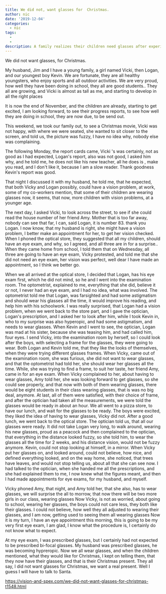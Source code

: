 ```yaml
---
title: We did not, want glasses for  Christmas.
author: nic
date: '2019-12-04'
categories:
  - nic
tags:
  - 
  - 
description: A family realizes their children need glasses after experiencing vision problems and resistance to wearing them.
---
```

We did not want glasses, for Christmas.


My husband, Jim and I have a young family, a girl named Vicki, then Logan, and our youngest boy Kevin.
We are fortunate, they are all healthy youngsters, who enjoy sports and all outdoor activities.
We are very proud, how well they have been doing in school, they all are good students..
They all are growing, and Vicki is almost as tall as me, and starting to develop in all the right places


It is now the end of November, and the children are already, starting to get excited, I am looking forward, to see their progress reports, to see how well they are doing in school, they are now due, to be send out.


This weekend, we took our family out, to see a Christmas movie, Vicki was not happy, with where we were seated, she wanted to sit closer to the screen, and told us, the picture was fuzzy, I have no idea why, nobody else was complaining.


The following Monday, the report cards came, Vicki 's was certainly, not as good as I had expected, Logan's report, also was not good, I asked him why, and he told me, he does not like his new teacher, all he does is , make you read, and I don't like it, because I am a slow reader.
Thank goodness Kevin's report was good.


That night I discussed it with my husband, he told me, that he expected, that both Vicky and Logan possibly, could have a vision problem, at work, some of my co-workers mention, that some of their children are wearing glasses now, it seems, that now, more children with vision problems, at a younger age.


The next day, I asked Vicki, to look across the street, to see if she could read the house number of her friend Amy.
Mother that is too far away, nobody can see that far, I can, said Logan, it is number 83. thank you Logan.
I now know, that my husband is right, she might have a vision problem, I better make an appointment for her, to get her vision checked.
When I phoned the optical store, they suggested that all my children, should have an eye exam, and why, so I agreed, and all three are in for a surprise..
When they came home from school, I told them that on Wednesday, all three are going to have an eye exam, Vicky protested, and told me that she did not need an eye exam, her vision was perfect, well dear I have made an appointment, so I think we better go.

When we all arrived at the optical store, I decided that Logan, has his eye exam first, which he did not mind, so he and I went into the examination room. 
The optometrist, explained to me, everything that she did, believe it or not, I never had an eye exam, and I had no idea, what was involved.
The optometrist told me that Logan, was farsighted and had some astigmatism and should wear his glasses all the time, it would improve his reading, and help him with his schoolwork.
I was really surprised, that Logan had a vision problem, when we went back to the store part, and I gave the optician, Logan's prescription, and I asked her to look after him, while I took Kevin in, who to my surprise was also hyperopic, and had some astigmatism, and needs to wear glasses.
When Kevin and I went to see, the optician, Logan was mad at his sister, because she was teasing him, and had called him, four eyes.
I send Vicky, into the examination room by herself, so I could look after the boys, 
with selecting a frame for the glasses, they were going to wear.
Both Logan and Kevin told me, that they like the looks of themselves, when they were trying different glasses frames.
When Vicky, came out of the examination room, she was furious, she did not want to wear glasses, and that the optometrist had told her, she should wear her glasses all the time.
While, she was trying to find a frame, to suit her taste, her friend Amy, came in for an eye exam.
When Vicky complained to her, about having to wear glasses, Amy told her, she was looking forward to get glasses, so she could see properly, and that now with both of them wearing glasses, there would be eight students in their class wearing glasses, that is was no big deal, anymore. 
At last, all of them were satisfied, with their choice of frame, and after the optician had taken all the measurements, we were told the glasses would be ready in about an hour.
We all went to a pizza store, to have our lunch, and wait for the glasses to be ready.
The boys were excited, they liked the idea of having to wear glasses, Vicky did not.
After a good lunch, we went back to the optical store.
The optician told us, that all our glasses were ready.
It did not take Logan very long, to walk around, wearing his new glasses, proud as a peacock and then complained to the optician, that everything in the distance looked fuzzy, so she told him, to wear the glasses all the time for 2 weeks, and his distance vision, would not be fuzzy anymore.
Kevin, could not stop looking at himself, in a mirror.
When Vicky put her glasses on, and looked around, could not believe, how nice, and defined everything looked, and on the way home, she noticed, that trees have leaves, and would not stop telling us, about all that she can see now.
I had talked to the optician, when she handed me all the prescriptions, and she had explained them to me, I now knew what the figures meant, and then I had made appointments for eye exams, for my husband, and myself.


Vicky phoned Amy, that night, and Amy told her, that she also, has to wear glasses, we will surprise the all to morrow, that now there will be two more girls in our class, wearing glasses
Now Vicky, is not as worried, about going to school, wearing her glasses, the boys could not care less, they both like their glasses.
I could not believe, how well they all adjusted to wearing their glasses, and I am now, getting used to seeing them all wearing glasses
Now it is my turn, I have an eye appointment this morning, this is going to be my very first eye exam, I am glad, I know what the procedure is, I certainly do not know what to expect.


At my eye exam, I was prescribed glasses, but I certainly had not expected to
be prescribed bi-focal glasses.
My husband was prescribed glasses, he was becoming hypreropic.
Now we all wear glasses, and when the children mentioned, what they would like for Christmas, I kept on telling them, that they now have their glasses, and that is their Christmas present.
They all say, I did not want glasses for Christmas, we want a real present.
Well I guess I will have to talk to Santa.

https://vision-and-spex.com/we-did-not-want-glasses-for-christmas-t1548.html